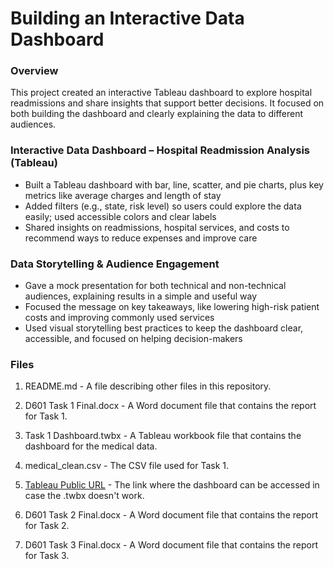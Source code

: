 # Building an Interactive Data Dashboard
### Overview
This project created an interactive Tableau dashboard to explore hospital readmissions and share insights that support better decisions. It focused on both building the dashboard and clearly explaining the data to different audiences.

### Interactive Data Dashboard – Hospital Readmission Analysis (Tableau)
-	Built a Tableau dashboard with bar, line, scatter, and pie charts, plus key metrics like average charges and length of stay
-	Added filters (e.g., state, risk level) so users could explore the data easily; used accessible colors and clear labels
-	Shared insights on readmissions, hospital services, and costs to recommend ways to reduce expenses and improve care
### Data Storytelling & Audience Engagement
-	Gave a mock presentation for both technical and non-technical audiences, explaining results in a simple and useful way
-	Focused the message on key takeaways, like lowering high-risk patient costs and improving commonly used services
-	Used visual storytelling best practices to keep the dashboard clear, accessible, and focused on helping decision-makers


### Files
1. README.md - A file describing other files in this repository.

2. D601 Task 1 Final.docx - A Word document file that contains the report for Task 1.

3. Task 1 Dashboard.twbx - A Tableau workbook file that contains the dashboard for the medical data.

4. medical_clean.csv - The CSV file used for Task 1.

5. [Tableau Public URL](https://public.tableau.com/app/profile/joseph.cayetano/viz/Task1Dashboard_17359420937690/Task1Dashboard) - The link where the dashboard can be accessed in case the .twbx doesn't work.

6. D601 Task 2 Final.docx - A Word document file that contains the report for Task 2.

7. D601 Task 3 Final.docx - A Word document file that contains the report for Task 3. 
